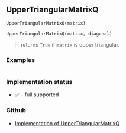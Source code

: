 ## UpperTriangularMatrixQ

```
UpperTriangularMatrixQ(matrix)
```

```
UpperTriangularMatrixQ(matrix, diagonal)
```

> returns `True` if `matrix` is upper triangular.

### Examples

```

```






### Implementation status

* &#x2705; - full supported

### Github

* [Implementation of UpperTriangularMatrixQ](https://github.com/axkr/symja_android_library/blob/master/symja_android_library/matheclipse-core/src/main/java/org/matheclipse/core/builtin/PredicateQ.java#L1568) 
